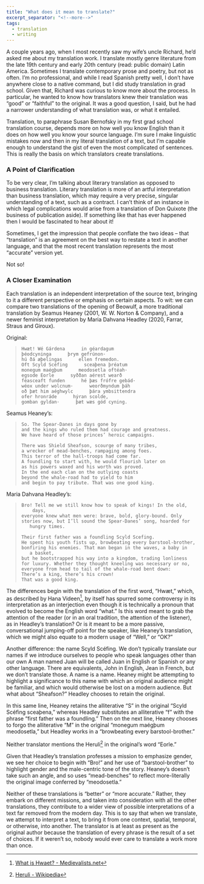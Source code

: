 ```yaml
---
title: "What does it mean to translate?"
excerpt_separator: "<!--more-->"
tags:
  - translation
  - writing
---
```


A couple years ago, when I most recently saw my wife’s uncle Richard, he’d asked me about my translation work. I translate mostly genre literature from the late 19th century and early 20th century (read: public domain) Latin America. Sometimes I translate contemporary prose and poetry, but not as often. I’m no professional, and while I read Spanish pretty well, I don’t have anywhere close to a native command, but I did study translation in grad school. Given that, Richard was curious to know more about the process. In particular, he wanted to know how translators knew their translation was “good” or “faithful” to the original. It was a good question, I said, but he had a narrower understanding of what translation was, or what it entailed.

<!--more-->

Translation, to paraphrase Susan Bernofsky in my first grad school translation course, depends more on how well you know English than it does on how well you know your source language. I’m sure I make linguistic mistakes now and then in my literal translation of a text, but I’m capable enough to understand the gist of even the most complicated of sentences. This is really the basis on which translators create translations.

### A Point of Clarification

To be very clear, I’m talking about literary translation as opposed to business translation. Literary translation is more of an artful interpretation than business translation, which may require a very precise, singular understanding of a text, such as a contract. I can’t think of an instance in which legal complications would arise from a translation of Don Quixote (the business of publication aside). If something like that has ever happened then I would be fascinated to hear about it!

Sometimes, I get the impression that people conflate the two ideas – that “translation” is an agreement on the best way to restate a text in another language, and that the most recent translation represents the most “accurate” version yet.

Not so!

### A Closer Examination

Each translation is an independent interpretation of the source text, bringing to it a different perspective or emphasis on certain aspects. To wit: we can compare two translations of the opening of Beowulf, a more traditional translation by Seamus Heaney (2001, W. W. Norton & Company), and a newer feminist interpretation by Maria Dahvana Headley (2020, Farrar, Straus and Giroux).

Original:

> ```none
> Hwæt! Wé Gárdena      in géardagum
> þéodcyninga      þrym gefrúnon·
> hú ðá æþelingas      ellen fremedon.
> Oft Scyld Scéfing      sceaþena þréatum
> monegum maégþum      meodosetla oftéah·
> egsode Eorle      syððan aérest wearð
> féasceaft funden      hé þæs frófre gebád·
> wéox under wolcnum·      weorðmyndum þáh
> oð þæt him aéghwylc      þára ymbsittendra
> ofer hronráde      hýran scolde,
> gomban gyldan·      þæt wæs gód cyning.
> ```

Seamus Heaney’s:
> ```none
> So. The Spear-Danes in days gone by
> and the kings who ruled them had courage and greatness.
> We have heard of those princes’ heroic campaigns.
> 
> There was Shield Sheafson, scourge of many tribes,
> a wrecker of mead-benches, rampaging among foes.
> This terror of the hall-troops had come far.
> A foundling to start with, he would flourish later on
> as his powers waxed and his worth was proved.
> In the end each clan on the outlying coasts
> beyond the whale-road had to yield to him
> and begin to pay tribute. That was one good king.
> ```

Maria Dahvana Headley’s:
> ```none
> Bro! Tell me we still know how to speak of kings! In the old,
>     days,
> everyone knew what men were: brave, bold, glory-bound. Only
> stories now, but I’ll sound the Spear-Danes’ song, hoarded for
>    hungry times.
> 
> Their first father was a foundling Scyld Scefing.
> He spent his youth fists up, browbeating every barstool-brother,
> bonfiring his enemies. That man began in the waves, a baby in
>    a basket,
> but he bootstrapped his way into a kingdom, trading lonliness
> for luxury. Whether they thought kneeling was necessary or no,
> everyone from head to tail of the whale-road bent down:
> There’s a king, there’s his crown!
> That was a good king.
> ```

The differences begin with the translation of the first word, “Hwæt,” which, as described by Hana Videen[^medievalists], by itself has spurred some controversy in its interpretation as an interjection even though it is technically a pronoun that evolved to become the English word “what.” Is this word meant to grab the attention of the reader (or in an oral tradition, the attention of the listener), as in Headley’s translation? Or is it meant to be a more passive, conversational jumping-off point for the speaker, like Heaney’s translation, which we might also equate to a modern usage of “Well,” or “OK?”

Another difference: the name Scyld Scéfing. We don’t typically translate our names if we introduce ourselves to people who speak languages other than our own A man named Juan will be called Juan in English or Spanish or any other language. There are equivalents, John in English, Jean in French, but we don’t translate those. A name is a name. Heaney might be attempting to highlight a significance to this name with which an original audience might be familiar, and which would otherwise be lost on a modern audience. But what about “Sheafson?” Headley chooses to retain the original.

In this same line, Heaney retains the alliterative “S” in the original “Scyld Scéfing      sceaþena,” whereas Headley substitutes an alliterative “f” with the phrase “first father was a foundling.” Then on the next line, Heaney chooses to forgo the alliterative “M” in the original “monegum maégþum      meodosetla,” but Headley works in a “browbeating every barstool-brother.”

Neither translator mentions the Heruli[^heruli] in the original’s word “Eorle.”

Given that Headley’s translation professes a mission to emphasize gender, we see her choice to begin with “Bro!” and her use of “barstool-brother” to highlight gender and the male-centric tone of the story. Heaney’s doesn’t take such an angle, and so uses “mead-benches” to reflect more-literally the original image conferred by “meodosetla.”

Neither of these translations is “better” or “more accurate.” Rather, they embark on different missions, and taken into consideration with all the other translations, they contribute to a wider view of possible interpretations of a text far removed from the modern day. This is to say that when we translate, we attempt to interpret a text, to bring it from one context, spatial, temporal, or otherwise, into another. The translator is at least as present as the original author because the translation of every phrase is the result of a set of choices. If it weren’t so, nobody would ever care to translate a work more than once.

[^medievalists]: [What is Hwaet? - Medievalists.net](https://www.medievalists.net/2022/07/what-is-hwaet/)
[^heruli]: [Heruli - Wikipedia](https://en.wikipedia.org/wiki/Heruli)
